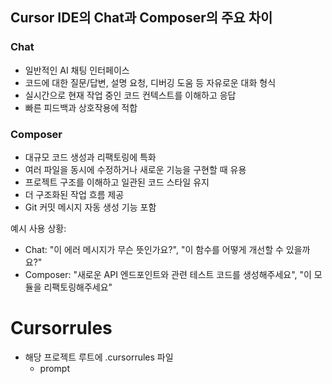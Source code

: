## Cursor IDE의 Chat과 Composer의 주요 차이

### Chat

- 일반적인 AI 채팅 인터페이스
- 코드에 대한 질문/답변, 설명 요청, 디버깅 도움 등 자유로운 대화 형식
- 실시간으로 현재 작업 중인 코드 컨텍스트를 이해하고 응답
- 빠른 피드백과 상호작용에 적합

### Composer

- 대규모 코드 생성과 리팩토링에 특화
- 여러 파일을 동시에 수정하거나 새로운 기능을 구현할 때 유용
- 프로젝트 구조를 이해하고 일관된 코드 스타일 유지
- 더 구조화된 작업 흐름 제공
- Git 커밋 메시지 자동 생성 기능 포함

예시 사용 상황:

- Chat: "이 에러 메시지가 무슨 뜻인가요?", "이 함수를 어떻게 개선할 수 있을까요?"
- Composer: "새로운 API 엔드포인트와 관련 테스트 코드를 생성해주세요", "이 모듈을 리팩토링해주세요"

# Cursorrules

- 해당 프로젝트 루트에 .cursorrules 파일
    - prompt